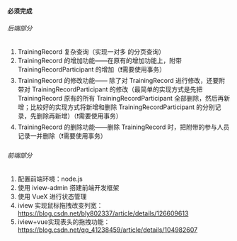 #### 必须完成

###### 后端部分

1. TrainingRecord 复杂查询（实现一对多 的分页查询）
2. TrainingRecord 的增加功能——在原有的增加功能上，附带 TrainingRecordParticipant  的增加（❗需要使用事务）
3. TrainingRecord 的修改功能—— 除了对 TrainingRecord 进行修改，还要附带对 TrainingRecordParticipant 的修改（最简单的实现方式是先把 TrainingRecord 原有的所有 TrainingRecordParticipant 全部删除，然后再新增；比较好的实现方式将新增和删除 TrainingRecordParticipant 的分别记录，先删除再新增）（❗需要使用事务）
4. TrainingRecord 的删除功能——删除 TrainingRecord 时，把附带的参与人员记录一并删除（❗需要使用事务）

###### 前端部分

1. 配置前端环境：node.js
2. 使用 iview-admin 搭建前端开发框架
3. 使用 VueX 进行状态管理
4. iview 实现鼠标拖拽改变列宽：https://blog.csdn.net/bly802337/article/details/126609613
5. iview+vue实现表头的拖拽功能：https://blog.csdn.net/qq_41238459/article/details/104982607